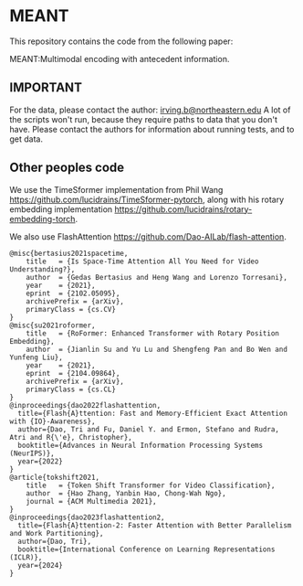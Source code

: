 # MEANT
This repository contains the code from the following paper:

MEANT:Multimodal encoding with antecedent information. 

## IMPORTANT
For the data, please contact the author: irving.b@northeastern.edu
A lot of the scripts won't run, because they require paths to data that you don't have. Please contact the authors for information about running tests,
and to get data.


## Other peoples code
We use the TimeSformer implementation from Phil Wang https://github.com/lucidrains/TimeSformer-pytorch, along with his rotary embedding implementation https://github.com/lucidrains/rotary-embedding-torch. 

We also use FlashAttention https://github.com/Dao-AILab/flash-attention. 

```
@misc{bertasius2021spacetime,
    title   = {Is Space-Time Attention All You Need for Video Understanding?}, 
    author  = {Gedas Bertasius and Heng Wang and Lorenzo Torresani},
    year    = {2021},
    eprint  = {2102.05095},
    archivePrefix = {arXiv},
    primaryClass = {cs.CV}
}
@misc{su2021roformer,
    title   = {RoFormer: Enhanced Transformer with Rotary Position Embedding},
    author  = {Jianlin Su and Yu Lu and Shengfeng Pan and Bo Wen and Yunfeng Liu},
    year    = {2021},
    eprint  = {2104.09864},
    archivePrefix = {arXiv},
    primaryClass = {cs.CL}
}
@inproceedings{dao2022flashattention,
  title={Flash{A}ttention: Fast and Memory-Efficient Exact Attention with {IO}-Awareness},
  author={Dao, Tri and Fu, Daniel Y. and Ermon, Stefano and Rudra, Atri and R{\'e}, Christopher},
  booktitle={Advances in Neural Information Processing Systems (NeurIPS)},
  year={2022}
}
@article{tokshift2021,
    title   = {Token Shift Transformer for Video Classification},
    author  = {Hao Zhang, Yanbin Hao, Chong-Wah Ngo},
    journal = {ACM Multimedia 2021},
}
@inproceedings{dao2023flashattention2,
  title={Flash{A}ttention-2: Faster Attention with Better Parallelism and Work Partitioning},
  author={Dao, Tri},
  booktitle={International Conference on Learning Representations (ICLR)},
  year={2024}
}
```

